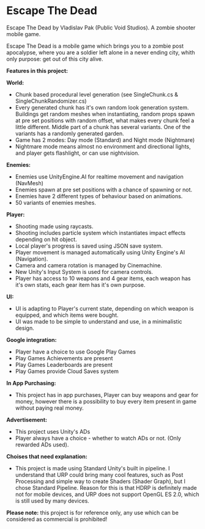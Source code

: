 # Escape The Dead
 Escape The Dead by Vladislav Pak (Public Void Studios). A zombie shooter mobile game.
 
 Escape The Dead is a mobile game which brings you to a zombie post apocalypse, where you are a soldier left alone in a never ending city, whith only purpose: get out of this city alive.
 
**Features in this project:**
 
 **World:**
 - Chunk based procedural level generation (see SingleChunk.cs & SingleChunkRandomizer.cs)
 - Every generated chunk has it's own random look generation system. Buildings get random meshes when instantiating, random props spawn at pre set positions with random offset, what makes every chunk feel a little different. Middle part of a chunk has several variants. One of the variants has a randomly generated garden.
 - Game has 2 modes: Day mode (Standard) and Night mode (Nightmare)
 - Nightmare mode means almost no environment and directional lights, and player gets flashlight, or can use nightvision.
 
 **Enemies:**
 - Enemies use UnityEngine.AI for realtime movement and navigation (NavMesh)
 - Enemies spawn at pre set positions with a chance of spawning or not.
 - Enemies have 2 different types of behaviour based on animations.
 - 50 variants of enemies meshes.

 **Player:**
 - Shooting made using raycasts.
 - Shooting includes particle system which instantiates impact effects depending on hit object.
 - Local player's progress is saved using JSON save system.
 - Player movement is managed automatically using Unity Engine's AI (Navigation).
 - Camera and camera rotation is managed by Cinemachine.
 - New Unity's Input System is used for camera controls.
 - Player has access to 10 weapons and 4 gear items, each weapon has it's own stats, each gear item has it's own purpose.

 **UI:**
 - UI is adapting to Player's current state, depending on which weapon is equipped, and which items were bought.
 - UI was made to be simple to understand and use, in a minimalistic design.

 **Google integration:**
 - Player have a choice to use Google Play Games
 - Play Games Achievements are present
 - Play Games Leaderboards are present
 - Play Games provide Cloud Saves system

 **In App Purchasing:**
 - This project has in app purchases, Player can buy weapons and gear for money, however there is a possibility to buy every item present in game without paying real money.

 **Advertisement:**
 - This project uses Unity's ADs
 - Player always have a choice - whether to watch ADs or not. (Only rewarded ADs used).

 **Choises that need explanation:**
 - This project is made using Standard Unity's built in pipeline. I understand that URP could bring many cool features, such as Post Processing and simple way to create Shaders (Shader Graph), but I chose Standard Pipeline. Reason for this is that HDRP is definitely made not for mobile devices, and URP does not support OpenGL ES 2.0, which is still used by many devices.

**Please note:** this project is for reference only, any use which can be considered as commercial is prohibited!
